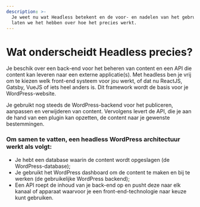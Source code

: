```yaml
---
description: >-
  Je weet nu wat Headless betekent en de voor- en nadelen van het gebruik ervan,
  laten we het hebben over hoe het precies werkt.
---
```


# Wat onderscheidt Headless precies?

Je  beschik over een back-end voor het beheren van content en een API die content kan leveren naar een externe applicatie(s). Met headless ben je vrij om te kiezen welk front-end systeem voor jou werkt, of dat nu ReactJS, Gatsby, VueJS of iets heel anders is. Dit framework wordt de basis voor je WordPress-website. 

Je gebruikt nog steeds de WordPress-backend voor het publiceren, aanpassen en verwijderen van content. Vervolgens levert de API, die je aan de hand van een plugin kan opzetten, de content naar je gewenste bestemmingen.

### **Om samen te vatten, een headless WordPress architectuur werkt als volgt:**

* Je hebt een database waarin de content wordt opgeslagen (de WordPress-database);
* Je gebruikt het WordPress dashboard om de content te maken en bij te werken (de gebruikelijke WordPress backend);
* Een API roept de inhoud van je back-end op en pusht deze naar elk kanaal of apparaat waarvoor je een front-end-technologie naar keuze kunt gebruiken.
